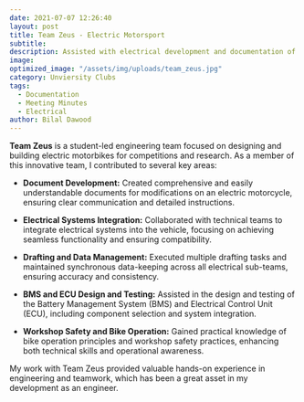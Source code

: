 ```yaml
---
date: 2021-07-07 12:26:40
layout: post
title: Team Zeus - Electric Motorsport
subtitle: 
description: Assisted with electrical development and documentation of motorbike.
image: 
optimized_image: "/assets/img/uploads/team_zeus.jpg"
category: Unviersity Clubs
tags:
  - Documentation
  - Meeting Minutes
  - Electrical
author: Bilal Dawood
---
```


**Team Zeus** is a student-led engineering team focused on designing and building electric motorbikes for competitions and research. As a member of this innovative team, I contributed to several key areas:

- **Document Development:** Created comprehensive and easily understandable documents for modifications on an electric motorcycle, ensuring clear communication and detailed instructions.

- **Electrical Systems Integration:** Collaborated with technical teams to integrate electrical systems into the vehicle, focusing on achieving seamless functionality and ensuring compatibility.

- **Drafting and Data Management:** Executed multiple drafting tasks and maintained synchronous data-keeping across all electrical sub-teams, ensuring accuracy and consistency.

- **BMS and ECU Design and Testing:** Assisted in the design and testing of the Battery Management System (BMS) and Electrical Control Unit (ECU), including component selection and system integration.

- **Workshop Safety and Bike Operation:** Gained practical knowledge of bike operation principles and workshop safety practices, enhancing both technical skills and operational awareness.



My work with Team Zeus provided valuable hands-on experience in engineering and teamwork, which has been a great asset in my development as an engineer.